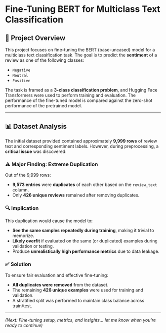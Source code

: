 # Fine-Tuning BERT for Multiclass Text Classification

## 📌 Project Overview

This project focuses on fine-tuning the BERT (base-uncased) model for a multiclass text classification task. The goal is to predict the **sentiment** of a review as one of the following classes:
- `Negative`
- `Neutral`
- `Positive`

The task is framed as a **3-class classification problem**, and Hugging Face Transformers were used to perform training and evaluation. The performance of the fine-tuned model is compared against the zero-shot performance of the pretrained model.

---

## 📊 Dataset Analysis

The initial dataset provided contained approximately **9,999 rows** of review text and corresponding sentiment labels. However, during preprocessing, a **critical issue** was discovered:

### ⚠️ Major Finding: Extreme Duplication

Out of the 9,999 rows:
- **9,573 entries** were **duplicates** of each other based on the `review_text` column.
- Only **426 unique reviews** remained after removing duplicates.

### 🔍 Implication

This duplication would cause the model to:
- **See the same samples repeatedly during training**, making it trivial to memorize.
- **Likely overfit** if evaluated on the same (or duplicated) examples during validation or testing.
- Produce **unrealistically high performance metrics** due to data leakage.

### ✅ Solution

To ensure fair evaluation and effective fine-tuning:
- **All duplicates were removed** from the dataset.
- The remaining **426 unique examples** were used for training and validation.
- A stratified split was performed to maintain class balance across train/test.

---

*(Next: Fine-tuning setup, metrics, and insights... let me know when you're ready to continue)*

